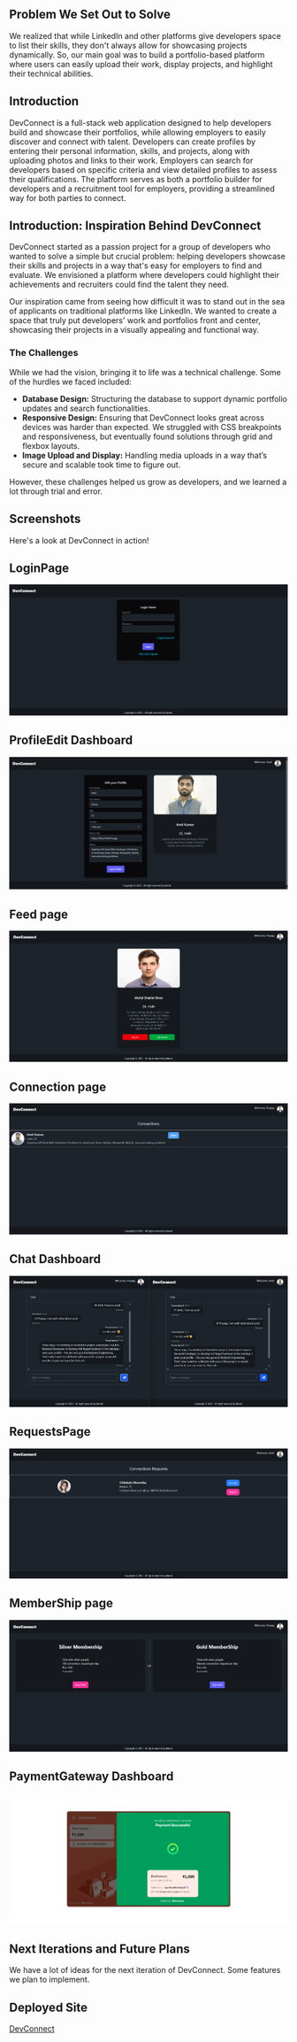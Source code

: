 ## Problem We Set Out to Solve

We realized that while LinkedIn and other platforms give developers space to list their skills, they don't always allow for showcasing projects dynamically. So, our main goal was to build a portfolio-based platform where users can easily upload their work, display projects, and highlight their technical abilities.

## Introduction
DevConnect is a full-stack web application designed to help developers build and showcase their portfolios, while allowing employers to easily discover and connect with talent. Developers can create profiles by entering their personal information, skills, and projects, along with uploading photos and links to their work. Employers can search for developers based on specific criteria and view detailed profiles to assess their qualifications. The platform serves as both a portfolio builder for developers and a recruitment tool for employers, providing a streamlined way for both parties to connect.

## Introduction: Inspiration Behind DevConnect

DevConnect started as a passion project for a group of developers who wanted to solve a simple but crucial problem: helping developers showcase their skills and projects in a way that's easy for employers to find and evaluate. We envisioned a platform where developers could highlight their achievements and recruiters could find the talent they need.

Our inspiration came from seeing how difficult it was to stand out in the sea of applicants on traditional platforms like LinkedIn. We wanted to create a space that truly put developers' work and portfolios front and center, showcasing their projects in a visually appealing and functional way.

### The Challenges

While we had the vision, bringing it to life was a technical challenge. Some of the hurdles we faced included:
- **Database Design:** Structuring the database to support dynamic portfolio updates and search functionalities.
- **Responsive Design:** Ensuring that DevConnect looks great across devices was harder than expected. We struggled with CSS breakpoints and responsiveness, but eventually found solutions through grid and flexbox layouts.
- **Image Upload and Display:** Handling media uploads in a way that’s secure and scalable took time to figure out.

However, these challenges helped us grow as developers, and we learned a lot through trial and error.

## Screenshots

Here's a look at DevConnect in action!

## LoginPage
![Login Dashboard](./images/login_page.png)

## ProfileEdit Dashboard
![ProfileEdit Dashboard](./images/profileEditPage.png)

## Feed page
![Feed Page](./images/feed_page.png)

## Connection page
![Connection Page](./images/connection_page.png)

## Chat Dashboard
![Chat Dashboard](./images/Realtime_Chatting.png)

## RequestsPage
![RequestsPage](./images/request_page.png)

## MemberShip page
![MemberShip page](./images/memberShip_page.png)

## PaymentGateway Dashboard
![PaymentGateway Dashboard](./images/paymentSuccess.png)

## Next Iterations and Future Plans

We have a lot of ideas for the next iteration of DevConnect. Some features we plan to implement.

## Deployed Site
[DevConnect](https://devconnect.solutions/)
